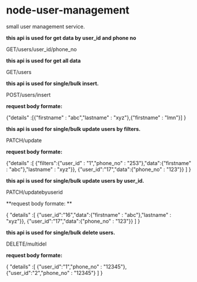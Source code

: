   # node-user-management
  small user management service.


  **this api is used for  get data by user_id and phone no**
  
  GET/users/user_id/phone_no

  **this api is used for  get all data**
  
  GET/users

  **this api is used for single/bulk insert.**
  
  POST/users/insert
  
  **request body formate:**
  
  {"details" :[{"firstname" : "abc","lastname" : "xyz"},{"firstname" : "lmn"}] }
  
 
  **this api is used for single/bulk update users by filters.**
  
  PATCH/update
  
  **request body formate:**
  
 {"details" :[ {"filters":{"user_id" : "1","phone_no" : "253"},"data":{"firstname" : "abc"},"lastname" : "xyz"}}, {"user_id":"17","data":{"phone_no" : "123"}} ] }
 

  **this api is used for single/bulk update users by user_id.**
  
  PATCH/updatebyuserid 
  
  **request body formate: **
  
  { "details" :[ {"user_id":"16","data":{"firstname" : "abc"},"lastname" : "xyz"}}, {"user_id":"17","data":{"phone_no" : "123"}} ] }


   **this api is used for single/bulk delete users.**
  
   DELETE/multidel
  
   **request body formate:**
   
   { "details" :[ {"user_id":"1","phone_no" : "12345"}, {"user_id":"2","phone_no" : "12345"} ] }


